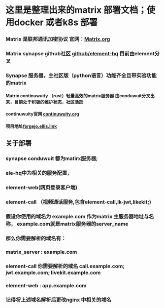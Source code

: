 # 这里是整理出来的matrix 部署文档；使用docker 或者k8s 部署

### Matrix 是联邦通讯加密协议 官网：[Matrix.org](https://matrix.org)
### Matrix synapse github社区 [github/element-hq](https://github.com/element-hq/synapse) 目前由element分叉
###
###
### Synapse 服务器，主社区版（python语言）功能齐全且带实验功能的matrix

#### Matrix continuwuity （rust）轻量高效的matrix服务器 由conduwuit分叉出来，目前处于积极的维护状态，社区活跃
#### continuwuity官网 [continuwuity.org](https://continuwuity.org/) 
#### 项目地址[forgejo.ellis.link](https://forgejo.ellis.link/continuwuation/continuwuity)


## 关于部署
### synapse conduwuit 都为matirx服务器; 
### ele-hq中为相关的服务配置，
### element-web(网页登录客户端)
### element-call （视频通话服务,包含element-call,lk-jwt,likekit;)
### 假设你使用的域名为 example.com 作为matrix 主服务器地址与名称， example.com就是matrix服务器的server_name
### 那么你需要解析的域名有：
### matrix_server : example.com
### element-call 你需要解析的域名 call.example.com; jwt.example.com; livekit.example.com
### element-web : app.example.com
### 记得将上述域名解析后更改nginx 中相关的域名
